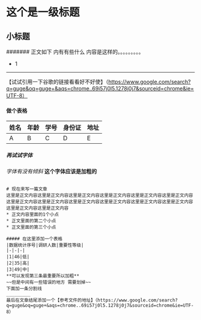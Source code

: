# 这个是一级标题 
## 小标题
####### 正文如下 内有有些什么
内容是这样的。。。。。。。。。
* 1 
_______________
【试试引用一下谷歌的链接看看好不好使】（https://www.google.com/search?q=guge&oq=guge+&aqs=chrome..69i57j0l5.1278j0j7&sourceid=chrome&ie=UTF-8）

#### 做个表格
| 姓名 | 年龄 | 学号 | 身份证 | 地址 |
| - | - | - | - | - |
| A | B | C | D | E |


##### 再试试字体
_字体有没有倾斜_  __这个字体应该是加粗的__

~~~~划掉这些字~~~~

# 现在来写一篇文章
这里是正文内容这里是正文内容这里是正文内容这里是正文内容这里是正文内容这里是正文内容这里是正文内容这里是正文内容这里是正文内容这里是正文内容这里是正文内容这里是正文内容这里是正文内容这里是正文内容
* 正文内容里面的1个小点
* 正文里面的第二个小点
* 正文里面的第三个小点

##### 在这里添加一个表格
|数据统计序号|调研人数|重要性等级|
|-|-|-|
|1|46|低|
|2|35|高|
|3|49|中|
**可以发现第三条最重要所以加粗**
~~但是中间有一些错误的地方 需要划掉~~
下面加一条分割线
_________
最后在文章结尾添加一个【参考文件的地址】（https://www.google.com/search?q=guge&oq=guge+&aqs=chrome..69i57j0l5.1278j0j7&sourceid=chrome&ie=UTF-8）



